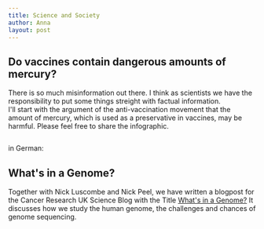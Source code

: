 ```yaml
---
title: Science and Society
author: Anna
layout: post
---
```

## Do vaccines contain dangerous amounts of mercury?
There is so much misinformation out there. I think as scientists we have the responsibility to put some things streight with factual information.  
I'll start with the argument of the anti-vaccination movement that the amount of mercury, which is used as a preservative in vaccines, may be harmful. Please feel free to share the infographic.   

<span class="image left"><img src="{{ 'assets/images/Mercury.png' | relative_url }}" alt="" /></span>  

in German:
<span class="image left"><img src="{{ 'assets/images/Mercury_deutsch.png' | relative_url }}" alt="" /></span>  

## What's in a Genome?
Together with Nick Luscombe and Nick Peel, we have written a blogpost for the Cancer Research UK Science Blog with the Title <a href="https://scienceblog.cancerresearchuk.org/2014/05/21/whats-in-a-genome/">What's in a Genome?</a> It discusses how we study the human genome, the challenges and chances of genome sequencing. 

